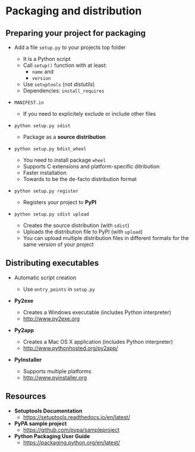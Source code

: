 Packaging and distribution
==========================

Preparing your project for packaging
------------------------------------

* Add a file `setup.py` to your projects top folder
  * It is a Python script
  * Call `setup()` function with at least:
    * `name` and
    * `version`
  * Use `setuptools` (not _distutils_)
  * Dependencies: `install_requires`

* `MANIFEST.in`
  * If you need to explicitely exclude or include other files


* `python setup.py sdist`
  * Package as a **source distribution**

* `python setup.py bdist_wheel`
  * You need to install package `wheel`
  * Supports C extensions and platform-specific ditribution
  * Faster installation
  * Towards to be the de-facto distribution format

* `python setup.py register`
  * Registers your project to **PyPI**

* `python setup.py sdist upload`
  * Creates the source distribution (with `sdist`)
  * Uploads the distribution file to PyPI (with `upload`)
  * You can upload multiple distribution files in different formats for the same version of your project


Distributing executables
------------------------

* Automatic script creation
  * Use `entry_points` in `setup.py`

* **Py2exe**
  * Creates a Windows executable (includes Python interpreter)
  * http://www.py2exe.org

* **Py2app**
  * Creates a Mac OS X application (includes Python interpreter)
  * http://www.pythonhosted.org/py2app/

* **PyInstaller**
  * Supports multiple platforms
  * http://www.pyinstaller.org


Resources
---------

* **Setuptools Documentation**
  * https://setuptools.readthedocs.io/en/latest/
* **PyPA sample project**
  * https://github.com/pypa/sampleproject
* **Python Packaging User Guide**
  * https://packaging.python.org/en/latest/

